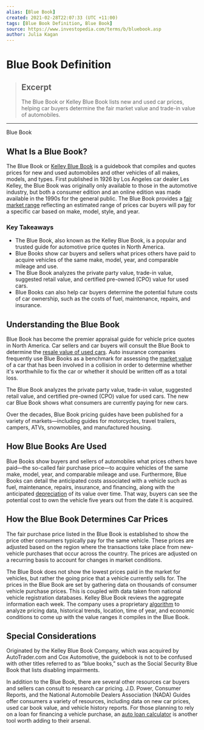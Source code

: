 ```yaml
---
alias: [Blue Book]
created: 2021-02-28T22:07:33 (UTC +11:00)
tags: [Blue Book Definition, Blue Book]
source: https://www.investopedia.com/terms/b/bluebook.asp
author: Julia Kagan
---
```


# Blue Book Definition

> ## Excerpt
> The Blue Book or Kelley Blue Book lists new and used car prices, helping car buyers determine the fair market value and trade-in value of automobiles.

---

Blue Book
## What Is a Blue Book?

The Blue Book or [Kelley Blue Book](https://www.investopedia.com/articles/personal-finance/113015/are-kelley-blue-book-values-accurate-and-reliable.asp) is a guidebook that compiles and quotes prices for new and used automobiles and other vehicles of all makes, models, and types. First published in 1926 by Los Angeles car dealer Les Kelley, the Blue Book was originally only available to those in the automotive industry, but both a consumer edition and an online edition was made available in the 1990s for the general public. The Blue Book provides a [fair market range](https://www.investopedia.com/terms/f/fairmarketvalue.asp) reflecting an estimated range of prices car buyers will pay for a specific car based on make, model, style, and year.

### Key Takeaways

-   The Blue Book, also known as the Kelley Blue Book, is a popular and trusted guide for automotive price quotes in North America.
-   Blue Books show car buyers and sellers what prices others have paid to acquire vehicles of the same make, model, year, and comparable mileage and use.
-   The Blue Book analyzes the private party value, trade-in value, suggested retail value, and certified pre-owned (CPO) value for used cars.
-   Blue Books can also help car buyers determine the potential future costs of car ownership, such as the costs of fuel, maintenance, repairs, and insurance.

## Understanding the Blue Book

Blue Book has become the premier appraisal guide for vehicle price quotes in North America. Car sellers and car buyers will consult the Blue Book to determine the [resale value of used cars](https://www.investopedia.com/articles/personal-finance/100915/luxury-cars-high-resale-value.asp). Auto insurance companies frequently use Blue Books as a benchmark for assessing the [market value](https://www.investopedia.com/terms/m/marketvalue.asp) of a car that has been involved in a collision in order to determine whether it's worthwhile to fix the car or whether it should be written off as a total loss.

The Blue Book analyzes the private party value, trade-in value, suggested retail value, and certified pre-owned (CPO) value for used cars. The new car Blue Book shows what consumers are currently paying for new cars.

Over the decades, Blue Book pricing guides have been published for a variety of markets—including guides for motorcycles, travel trailers, campers, ATVs, snowmobiles, and manufactured housing.

## How Blue Books Are Used

Blue Books show buyers and sellers of automobiles what prices others have paid—the so-called fair purchase price—to acquire vehicles of the same make, model, year, and comparable mileage and use. Furthermore, Blue Books can detail the anticipated costs associated with a vehicle such as fuel, maintenance, repairs, insurance, and financing, along with the anticipated [depreciation](https://www.investopedia.com/terms/d/depreciation.asp) of its value over time. That way, buyers can see the potential cost to own the vehicle five years out from the date it is acquired.

## How the Blue Book Determines Car Prices

The fair purchase price listed in the Blue Book is established to show the price other consumers typically pay for the same vehicle. These prices are adjusted based on the region where the transactions take place from new-vehicle purchases that occur across the country. The prices are adjusted on a recurring basis to account for changes in market conditions.

The Blue Book does not show the lowest prices paid in the market for vehicles, but rather the going price that a vehicle currently sells for. The prices in the Blue Book are set by gathering data on thousands of consumer vehicle purchase prices. This is coupled with data taken from national vehicle registration databases. Kelley Blue Book reviews the aggregate information each week. The company uses a proprietary [algorithm](https://www.investopedia.com/terms/a/algorithm.asp) to analyze pricing data, historical trends, location, time of year, and economic conditions to come up with the value ranges it compiles in the Blue Book.

## Special Considerations

Originated by the Kelley Blue Book Company, which was acquired by AutoTrader.com and Cox Automotive, the guidebook is not to be confused with other titles referred to as “blue books,” such as the Social Security Blue Book that lists disabling impairments.

In addition to the Blue Book, there are several other resources car buyers and sellers can consult to research car pricing. J.D. Power, Consumer Reports, and the National Automobile Dealers Association (NADA) Guides offer consumers a variety of resources, including data on new car prices, used car book value, and vehicle history reports. For those planning to rely on a loan for financing a vehicle purchase, an [auto loan calculator](https://www.investopedia.com/car-loan-calculator-5084761) is another tool worth adding to their arsenal.
